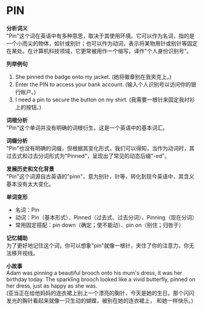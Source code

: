 # PIN

**分析词义**  
"Pin"这个词在英语中有多种意思，取决于其使用环境。它可以作为名词，指的是一个小而尖的物体，如针或别针；也可以作为动词，表示将某物用针或别针等固定在某处。在计算机科技领域，它更常被用作一个缩写，译作"个人身份识别号"。

  

**列举例句**

  

1.  She pinned the badge onto my jacket. (她将徽章别在我夹克上。)
2.  Enter the PIN to access your bank account. (输入个人识别号以访问你的银行帐户。)
3.  I need a pin to secure the button on my shirt. (我需要一根针来固定我衬衫上的按钮。)

  

**词根分析**  
"Pin"这个单词并没有明确的词根衍生，这是一个英语中的基本词汇。

  

**词缀分析**  
"Pin"也没有明确的词缀，但根据其变化形式，我们可以得知，当作为动词时，其过去式和过去分词形式为"Pinned"，呈现出了常见的动态后缀"-ed"。

  

**发展历史和文化背景**  
"Pin"这个词源自古英语的"pinn"，意为别针，针等，转化到现今英语中，其含义基本没有太大变化。

  

**单词变形**

  

*   名词：Pin
*   动词：Pin（基本形式）、Pinned（过去式、过去分词）、Pinning（现在分词）
*   常用固定搭配：pin down（确定；使不能动）、pin on（别住；归咎于）

  

**记忆辅助**  
为了更好地记住这个词，你可以想象"pin"就像一根针，夹住了你的注意力，你无法移开视线。

  

**小故事**  
Adam was pinning a beautiful brooch onto his mum's dress, it was her birthday today. The sparkling brooch looked like a vivid butterfly, pinned on her dress, just as happy as she was.  
(亚当正在给他妈妈的连衣裙上别上一个漂亮的胸针，今天是她的生日。那个闪闪发光的胸针看起来就像一只生动的蝴蝶，被别在她的连衣裙上， 和她一样快乐。)
